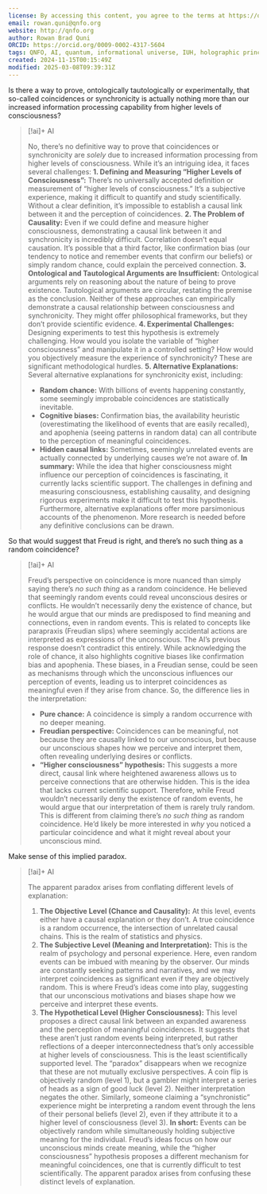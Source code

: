 ```yaml
---
license: By accessing this content, you agree to the terms at https://qnfo.org/LICENSE
email: rowan.quni@qnfo.org
website: http://qnfo.org
author: Rowan Brad Quni
ORCID: https://orcid.org/0009-0002-4317-5604
tags: QNFO, AI, quantum, informational universe, IUH, holographic principle
created: 2024-11-15T00:15:49Z
modified: 2025-03-08T09:39:31Z
---
```


 Is there a way to prove, ontologically tautologically or experimentally, that so-called coincidences or synchronicity is actually nothing more than our increased information processing capability from higher levels of consciousness?

> [!ai]+ AI
>
> No, there’s no definitive way to prove that coincidences or synchronicity are *solely* due to increased information processing from higher levels of consciousness. While it’s an intriguing idea, it faces several challenges:
> **1. Defining and Measuring “Higher Levels of Consciousness”:** There’s no universally accepted definition or measurement of “higher levels of consciousness.” It’s a subjective experience, making it difficult to quantify and study scientifically. Without a clear definition, it’s impossible to establish a causal link between it and the perception of coincidences.
> **2. The Problem of Causality:** Even if we could define and measure higher consciousness, demonstrating a causal link between it and synchronicity is incredibly difficult. Correlation doesn’t equal causation. It’s possible that a third factor, like confirmation bias (our tendency to notice and remember events that confirm our beliefs) or simply random chance, could explain the perceived connection.
> **3. Ontological and Tautological Arguments are Insufficient:** Ontological arguments rely on reasoning about the nature of being to prove existence. Tautological arguments are circular, restating the premise as the conclusion. Neither of these approaches can empirically demonstrate a causal relationship between consciousness and synchronicity. They might offer philosophical frameworks, but they don’t provide scientific evidence.
> **4. Experimental Challenges:** Designing experiments to test this hypothesis is extremely challenging. How would you isolate the variable of “higher consciousness” and manipulate it in a controlled setting? How would you objectively measure the experience of synchronicity? These are significant methodological hurdles.
> **5. Alternative Explanations:** Several alternative explanations for synchronicity exist, including:
> - **Random chance:** With billions of events happening constantly, some seemingly improbable coincidences are statistically inevitable.
> - **Cognitive biases:** Confirmation bias, the availability heuristic (overestimating the likelihood of events that are easily recalled), and apophenia (seeing patterns in random data) can all contribute to the perception of meaningful coincidences.
> - **Hidden causal links:** Sometimes, seemingly unrelated events are actually connected by underlying causes we’re not aware of.
> **In summary:** While the idea that higher consciousness might influence our perception of coincidences is fascinating, it currently lacks scientific support. The challenges in defining and measuring consciousness, establishing causality, and designing rigorous experiments make it difficult to test this hypothesis. Furthermore, alternative explanations offer more parsimonious accounts of the phenomenon. More research is needed before any definitive conclusions can be drawn.

So that would suggest that Freud is right, and there’s no such thing as a random coincidence?

> [!ai]+ AI
>
> Freud’s perspective on coincidence is more nuanced than simply saying there’s *no such thing* as a random coincidence. He believed that seemingly random events could reveal unconscious desires or conflicts. He wouldn’t necessarily deny the existence of chance, but he would argue that our minds are predisposed to find meaning and connections, even in random events. This is related to concepts like parapraxis (Freudian slips) where seemingly accidental actions are interpreted as expressions of the unconscious.
> The AI’s previous response doesn’t contradict this entirely. While acknowledging the role of chance, it also highlights cognitive biases like confirmation bias and apophenia. These biases, in a Freudian sense, could be seen as mechanisms through which the unconscious influences our perception of events, leading us to interpret coincidences as meaningful even if they arise from chance.
> So, the difference lies in the interpretation:
> - **Pure chance:** A coincidence is simply a random occurrence with no deeper meaning.
> - **Freudian perspective:** Coincidences can be meaningful, not because they are causally linked to our unconscious, but because our unconscious shapes how we perceive and interpret them, often revealing underlying desires or conflicts.
> - **“Higher consciousness” hypothesis:** This suggests a more direct, causal link where heightened awareness allows us to perceive connections that are otherwise hidden. This is the idea that lacks current scientific support.
> Therefore, while Freud wouldn’t necessarily deny the existence of random events, he would argue that our interpretation of them is rarely truly random. This is different from claiming there’s *no such thing* as random coincidence. He’d likely be more interested in *why* you noticed a particular coincidence and what it might reveal about your unconscious mind.

Make sense of this implied paradox.

> [!ai]+ AI
>
> The apparent paradox arises from conflating different levels of explanation:
> 1. **The Objective Level (Chance and Causality):** At this level, events either have a causal explanation or they don’t. A true coincidence is a random occurrence, the intersection of unrelated causal chains. This is the realm of statistics and physics.
> 2. **The Subjective Level (Meaning and Interpretation):** This is the realm of psychology and personal experience. Here, even random events can be imbued with meaning by the observer. Our minds are constantly seeking patterns and narratives, and we may interpret coincidences as significant even if they are objectively random. This is where Freud’s ideas come into play, suggesting that our unconscious motivations and biases shape how we perceive and interpret these events.
> 3. **The Hypothetical Level (Higher Consciousness):** This level proposes a direct causal link between an expanded awareness and the perception of meaningful coincidences. It suggests that these aren’t just random events being interpreted, but rather reflections of a deeper interconnectedness that’s only accessible at higher levels of consciousness. This is the least scientifically supported level.
> The “paradox” disappears when we recognize that these are not mutually exclusive perspectives. A coin flip is objectively random (level 1), but a gambler might interpret a series of heads as a sign of good luck (level 2). Neither interpretation negates the other. Similarly, someone claiming a “synchronistic” experience might be interpreting a random event through the lens of their personal beliefs (level 2), even if they attribute it to a higher level of consciousness (level 3).
> **In short:** Events can be objectively random while simultaneously holding subjective meaning for the individual. Freud’s ideas focus on how our unconscious minds create meaning, while the “higher consciousness” hypothesis proposes a different mechanism for meaningful coincidences, one that is currently difficult to test scientifically. The apparent paradox arises from confusing these distinct levels of explanation.
